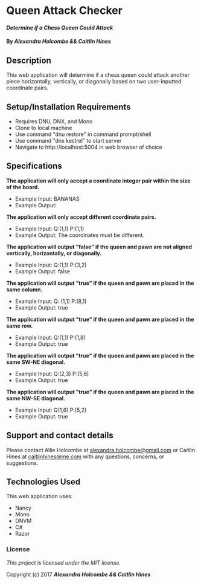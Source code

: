 # Queen Attack Checker

#### _Determine if a Chess Queen Could Attack_

#### By _**Alexandra Holcombe && Caitlin Hines**_

## Description

This web application will determine if a chess queen could attack another piece horizontally, vertically, or diagonally based on two user-inputted coordinate pairs.


## Setup/Installation Requirements

* Requires DNU, DNX, and Mono
* Clone to local machine
* Use command "dnu restore" in command prompt/shell
* Use command "dnx kestrel" to start server
* Navigate to http://localhost:5004 in web browser of choice

## Specifications

**The application will only accept a coordinate integer pair within the size of the board.**
* Example Input: BANANAS
* Example Output:

**The application will only accept different coordinate pairs.**
* Example Input: Q:(1,1) P:(1,1)
* Example Output: The coordinates must be different.

**The application will output "false" if the queen and pawn are not aligned vertically, horizontally, or diagonally.**
* Example Input: Q:(1,1) P:(3,2)
* Example Output: false

**The application will output "true" if the queen and pawn are placed in the same column.**
* Example Input: Q: (1,1) P:(8,1)
* Example Output: true

**The application will output "true" if the queen and pawn are placed in the same row.**
* Example Input: Q:(1,1) P:(1,8)
* Example Output: true

**The application will output "true" if the queen and pawn are placed in the same SW-NE diagonal.**
* Example Input: Q:(2,3) P:(5,6)
* Example Output: true

**The application will output "true" if the queen and pawn are placed in the same NW-SE diagonal.**
* Example Input: Q(1,6) P:(5,2)
* Example Output: true


## Support and contact details

Please contact Allie Holcombe at alexandra.holcombe@gmail.com or Caitlin Hines at caitlinhines@me.com with any questions, concerns, or suggestions.

## Technologies Used

This web application uses:
* Nancy
* Mono
* DNVM
* C#
* Razor

### License

*This project is licensed under the MIT license.*

Copyright (c) 2017 **_Alexandra Holcombe && Caitlin Hines_**
